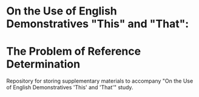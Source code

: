 # On the Use of English Demonstratives "This" and "That":
# The Problem of Reference Determination
Repository for storing supplementary materials to accompany "On the Use of English Demonstratives 'This' and 'That'" study.

